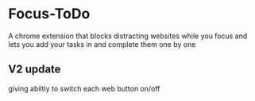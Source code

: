 # Focus-ToDo
A chrome extension that blocks distracting websites while you focus and lets you add your tasks in and complete them one by one
## V2 update
giving abiltiy to switch each web button on/off